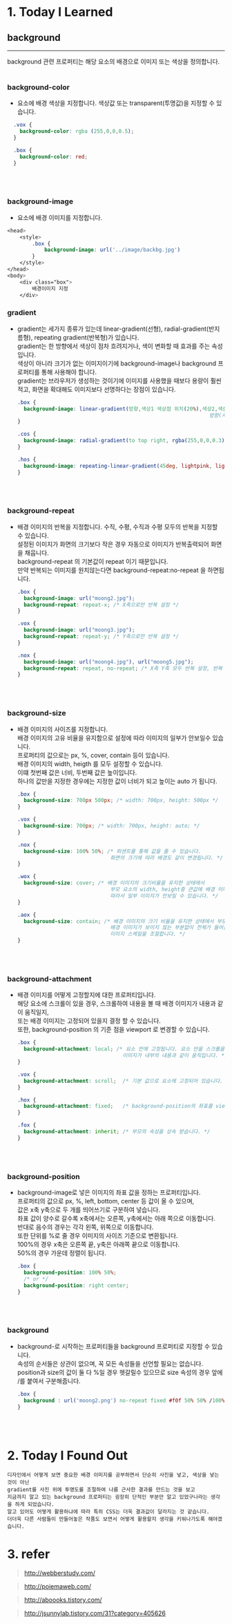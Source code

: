 # 1. Today I Learned

## background

---

background 관련 프로퍼티는 해당 요소의 배경으로 이미지 또는 색상을 정의합니다.<br/><br/>

### background-color

* 요소에 배경 색상을 지정합니다. 색상값 또는 transparent(투명값)을 지정할 수 있습니다.<br/>

```css
  .vox {
    background-color: rgba (255,0,0,0.5);
  }

  .box {
    background-color: red;
  }
```

<br/><br/>

### background-image

* 요소에 배경 이미지를 지정합니다.

```css
<head>
    <style>
        .box {
            background-image: url('../image/backbg.jpg')
        }
    </style>
</head>
<body>
    <div class="box">
        배경이미지 지정
    </div>
```

### gradient

* gradient는 세가지 종류가 있는데 linear-gradient(선형), radial-gradient(반지름형), repeating gradient(반복형)가 있습니다.<br/>
  gradient는 한 방향에서 색상이 점차 흐려지거나, 색이 변화할 때 효과를 주는 속성입니다.<br/>
  색상이 아니라 크기가 없는 이미지이기에 background-image나 background 프로퍼티를 통해 사용해야 합니다.<br/>
  gradient는 브라우저가 생성하는 것이기에 이미지를 사용했을 때보다 용량이 훨씬 적고, 화면을 확대해도 이미지보다 선명하다는 장점이 있습니다.<br/>
  ```css
  .box {
    background-image: linear-gradient(방향,색상1 색상점 위치(20%),색상2,색상3...); /* 2가지 이상의 색상이 있어야 하며, 
                                                                방향(시작지점은 생략, 도착지점만 to를 사용 지정합니다./각도도 사용가능-180deg)도 설정할 수 있습니다. */
  }

  .cos {
    background-image: radial-gradient(to top right, rgba(255,0,0,0.3), #ff0fff, skyblue);  
  }

  .hos {
    background-image: repeating-linear-gradient(45deg, lightpink, lightsalmon, orangered);  
  }
  ```

<br/><br/>

### background-repeat

* 배경 이미지의 반복을 지정합니다. 수직, 수평, 수직과 수평 모두의 반복을 지정할 수 있습니다.<br/>
  설정된 이미지가 화면의 크기보다 작은 경우 자동으로 이미지가 반복출력되어 화면을 채웁니다.<br/>
  background-repeat 의 기본값이 repeat 이기 때문입니다.<br/>
  만약 반복되는 이미지를 원치않는다면 background-repeat:no-repeat 을 하면됩니다.<br/>

  ```css
  .box {
    background-image: url("moong2.jpg");
    background-repeat: repeat-x; /* X축으로만 반복 설정 */
  }

  .vox {
    background-image: url("moong3.jpg");
    background-repeat: repeat-y; /* Y축으로만 반복 설정 */
  }

  .nox {
    background-image: url("moong4.jpg"), url("moong5.jpg");
    background-repeat: repeat, no-repeat; /* X축 Y축 모두 반복 설정, 반복 설정 안함 */
  }
  ```

  <br/><br/>

### background-size

* 배경 이미지의 사이즈를 지정합니다.<br/>
  배경 이미지의 고유 비율을 유지함으로 설정에 따라 이미지의 일부가 안보일수 있습니다.<br/>
  프로퍼티의 값으로는 px, %, cover, contain 등이 있습니다.<br/>
  배경 이미지의 width, heigth 를 모두 설정할 수 있습니다.<br/>
  이떄 첫번째 값은 너비, 두번째 값은 높이입니다.<br/>
  하나의 값만을 지정한 경우에는 지정한 값이 너비가 되고 높이는 auto 가 됩니다.<br/>

  ```css
  .box {
    background-size: 700px 500px; /* width: 700px, height: 500px */
  }

  .vox {
    background-size: 700px; /* width: 700px, height: auto; */
  }

  .nox {
    background-size: 100% 50%; /* 퍼센트를 통해 값을 줄 수 있습니다.
                                화면의 크기에 따라 배경도 같이 변경됩니다. */
  }

  .wox {
    background-size: cover; /* 배경 이미지의 크기비율을 유지한 상태에서
                                부모 요소의 width, height중 큰값에 배경 이미지를 맞춥니다.
                                따라서 일부 이미지가 안보일 수 있습니다. */
  }

  .aox {
    background-size: contain; /* 배경 이미지의 크기 비율을 유지한 상태에서 부모 요소 영역에
                                배경 이미지가 보이지 않는 부분없이 전체가 들어갈 수 있도록
                                이미지 스케일을 조절합니다. */
  }
  ```

  <br/><br/>

### background-attachment

* 배경 이미지를 어떻게 고정할지에 대한 프로퍼티입니다.<br/>
  해당 요소에 스크롤이 있을 경우, 스크롤하여 내용을 볼 때 배경 이미지가 내용과 같이 움직일지,<br/>
  또는 배경 이미지는 고정되어 있을지 결정 할 수 있습니다.<br/>
  또한, background-position 의 기준 점을 viewport 로 변경할 수 있습니다.<br/>

  ```css
  .box {
    background-attachment: local; /* 요소 안에 고정됩니다. 요소 안을 스크롤을 할 때, 
                                    이미지가 내부의 내용과 같이 움직입니다. */
  }

  .vox {
    background-attachment: scroll;  /* 기본 값으로 요소에 고정되어 있습니다. */
  }

  .hox {
    background-attachment: fixed;   /* background-position의 좌표를 viewport(웹 페이지 화면)를 기준으로 합니다. */
  }

  .fox {
    background-attachment: inherit; /* 부모의 속성을 상속 받습니다. */
  }
  ```
  <br/><br/>


### background-position

* background-image로 넣은 이미지의 좌표 값을 정하는 프로퍼티입니다.<br/>
  프로퍼티의 값으로 px, %, left, bottom, center 등 값이 올 수 있으며,<br/>
  값은 x축 y축으로 두 개를 띄어쓰기로 구분하여 넣습니다.<br/>
  좌표 값이 양수로 갈수록 x축에서는 오른쪽, y축에서는 아래 쪽으로 이동합니다.<br/>
  반대로 음수의 경우는 각각 왼쪽, 위쪽으로 이동합니다.<br/>
  또한 단위를 %로 줄 경우 이미지의 사이즈 기준으로 변환됩니다.<br/>
  100%의 경우 x축은 오른쪽 끝, y축은 아래쪽 끝으로 이동합니다.<br/>
  50%의 경우 가운데 정렬이 됩니다.<br/>

  ```css
  .box {
    background-position: 100% 50%;
    /* or */
    background-position: right center;
  }
  ```
  <br/><br/>


### background

* background-로 시작하는 프로퍼티들을 background 프로퍼티로 지정할 수 있습니다.<br/>
  속성의 순서들은 상관이 없으며, 꼭 모든 속성들을 선언할 필요는 없습니다.<br/>
  position과 size의 값이 둘 다 %일 경우 헷갈릴수 있으므로 size 속성의 경우 앞에 /를 붙여서 구분해줍니다.<br/>
  ```css
  .box {
    background : url('moong2.png') no-repeat fixed #f0f 50% 50% /100% 100%;
  } 
  ```

<br/><br/>


# 2. Today I Found Out
```
디자인에서 어떻게 보면 중요한 배경 이미지를 공부하면서 단순히 사진을 넣고, 색상을 넣는 것이 아닌
gradient를 사진 위에 투명도를 조절하여 나름 근사한 결과를 만드는 것을 보고
지금까지 알고 있는 background 프로퍼티는 굉장히 단적인 부분만 알고 있었구나라는 생각을 하게 되었습니다.
알고 있어도 어떻게 활용하냐에 따라 특히 CSS는 더욱 결과값이 달라지는 것 같습니다.
더더욱 다른 사람들이 만들어놓은 작품도 보면서 어떻게 활용할지 생각을 키워나가도록 해야겠습니다.
```

# 3. refer

> http://webberstudy.com/

> http://poiemaweb.com/

> http://aboooks.tistory.com/

> http://jsunnylab.tistory.com/31?category=405626